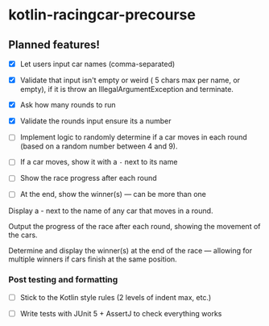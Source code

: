 # kotlin-racingcar-precourse
## Planned features!

- [x] Let users input car names (comma-separated)
- [x] Validate that input isn't empty or weird ( 5 chars max per name, or empty), if it is throw an IllegalArgumentException and terminate.
- [x] Ask how many rounds to run
- [x] Validate the rounds input ensure its a number
- [ ] Implement logic to randomly determine if a car moves in each round (based on a random number between 4 and 9).
- [ ] If a car moves, show it with a `-` next to its name
- [ ] Show the race progress after each round
- [ ] At the end, show the winner(s) — can be more than one


Display a - next to the name of any car that moves in a round.

Output the progress of the race after each round, showing the movement of the cars.

Determine and display the winner(s) at the end of the race — allowing for multiple winners if cars finish at the same position.
### Post testing and formatting
- [ ] Stick to the Kotlin style rules (2 levels of indent max, etc.)
- [ ] Write tests with JUnit 5 + AssertJ to check everything works

